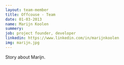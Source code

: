 ```yaml
---
layout: team-member
title: Offcouse - Team
date: 01-03-2013
name: Marijn Koolen
summery:
job: project founder, developer
linkedin: https://www.linkedin.com/in/marijnkoolen
img: marijn.jpg
---
```

Story about Marijn.